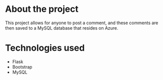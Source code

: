 # About the project

This project allows for anyone to post a comment, and these comments are then saved to a MySQL database that resides on Azure.

# Technologies used
* Flask
* Bootstrap
* MySQL
